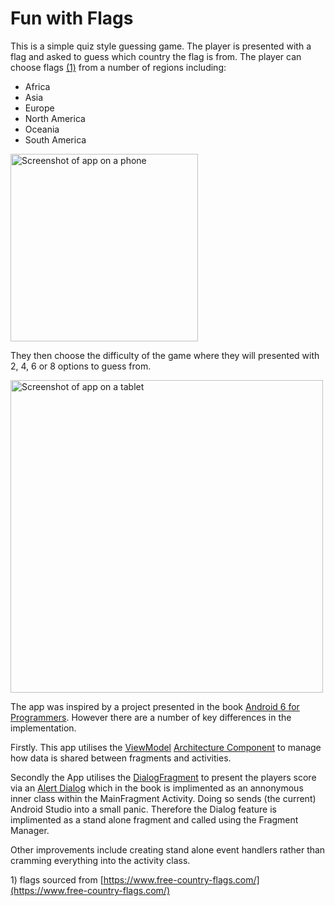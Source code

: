 # Fun with Flags
This is a simple quiz style guessing game. The player is presented with a flag and asked to guess
which country the flag is from. The player can choose flags [(1)](#1) from a number of regions including:

- Africa
- Asia
- Europe
- North America
- Oceania
- South America

<p><img src="https://raw.githubusercontent.com/nadershamma/android-fun-with-flags-quiz-app/master/misc/fun-with-flags-phone-demo.gif" alt="Screenshot of app on a phone" width="300px" heigh="auto" /></p>

They then choose the difficulty of the game where they will presented with 2, 4, 6 or 8 options to guess from.

<p><img src="https://raw.githubusercontent.com/nadershamma/android-fun-with-flags-quiz-app/master/misc/screenshots/Screenshot_1530800224.png" alt="Screenshot of app on a tablet" width="500px" height="auto" /></p>



The app was inspired by a project presented in the book [Android 6 for Programmers](http://www.deitel.com/Books/Android/Android6forProgrammersAnAppDrivenApproach/tabid/3671/Default.aspx). However there are a number of key differences in the implementation.

Firstly. This app utilises the [ViewModel](https://developer.android.com/topic/libraries/architecture/viewmodel) [Architecture Component](https://developer.android.com/topic/libraries/architecture/) to manage how data is shared between fragments and activities. 

Secondly the App utilises the [DialogFragment](https://developer.android.com/reference/android/support/v4/app/DialogFragment) to present the players score via an [Alert Dialog](https://developer.android.com/reference/android/app/AlertDialog) which in the book is implimented as an annonymous inner class within the MainFragment Activity. Doing so sends (the current) Android Studio into a small panic. Therefore the Dialog feature is implimented as a stand alone fragment and called using the Fragment Manager. 

Other improvements include creating stand alone event handlers rather than cramming everything into the activity class. 

<spen name="#1">1)</span> flags sourced from [https://www.free-country-flags.com/](https://www.free-country-flags.com/)